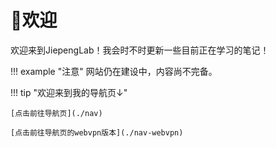 # 👋欢迎

欢迎来到JiepengLab！我会时不时更新一些目前正在学习的笔记！

!!! example "注意"
    网站仍在建设中，内容尚不完备。

!!! tip "欢迎来到我的导航页↓"

    [点击前往导航页](./nav)

    [点击前往导航页的webvpn版本](./nav-webvpn)
